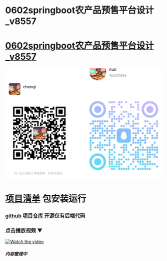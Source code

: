 # 0602springboot农产品预售平台设计_v8557


# [0602springboot农产品预售平台设计_v8557](https://github.com/GraduationProject-springboot/0602springboot)

![picture](https://raw.githubusercontent.com/GraduationProject-springboot/.github/main/img/wx.png)

# [项目清单](https://chenqi1990.site) 包安装运行

### [github 项目仓库](https://github.com/GraduationProject-springboot/allSpringbootProjects) 开源仅有后端代码

### 点击播放视频 ▼
[![Watch the video](https://i.sstatic.net/Vp2cE.png)](https://www.bilibili.com/video/BV1eMbYemE1U?p=98)


#####   内容整理中  











